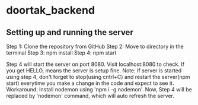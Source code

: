 # doortak_backend
## Setting up and running the server
Step 1: Clone the repository from GitHub
Step 2: Move to directory in the terminal
Step 3: npm install
Step 4: npm start

Step 4 will start the server on port 8080. Visit localhost:8080 to check. If you get HELLO, means the server is setup fine. 
Note: If server is started using step 4, don't forget to stop(using cntrl+C) and restart the server(npm start) everytime you make a change in the code and expect to see it.
Workaround: Install nodemon using 'npm i -g nodemon'. Now, Step 4 will be replaced by 'nodemon' command, which will auto refresh the server.
